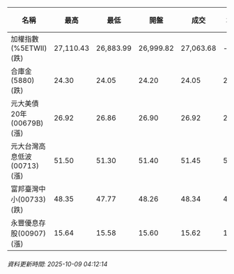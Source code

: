 | 名稱 | 最高 | 最低 | 開盤 | 成交 | 均價 | 成交金額(億) | 昨收 | 漲跌幅 | 漲跌 | 總量 | 昨量 | 振幅 |
| -------- | -------- | -------- | -------- |-------- | -------- | -------- |-------- |-------- |-------- | -------- | -------- |-------- |
|加權指數(%5ETWII) (跌)|27,110.43|26,883.99|26,999.82|27,063.68|-|4,535.25|27,211.95|0.54%|148.27|8,189,088|0|0.83%|
|合庫金(5880) (跌)|24.30|24.05|24.20|24.05|24.11|1.89|24.10|0.21%|0.05|7,850|13,896|1.04%|
|元大美債20年(00679B) (漲)|26.92|26.86|26.90|26.92|26.90|10.12|26.70|0.82%|0.22|37,620|49,327|0.22%|
|元大台灣高息低波(00713) (漲)|51.50|51.30|51.40|51.45|51.42|5.96|51.40|0.10%|0.05|11,586|24,487|0.39%|
|富邦臺灣中小(00733) (跌)|48.35|47.77|48.26|48.34|48.14|0.340|48.42|0.17%|0.08|707|2,153|1.20%|
|永豐優息存股(00907) (漲)|15.64|15.58|15.60|15.62|15.61|0.133|15.61|0.06%|0.01|851|1,307|0.38%|
###### 資料更新時間: 2025-10-09 04:12:14